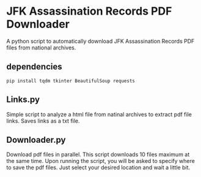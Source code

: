 # JFK Assassination Records PDF Downloader

A python script to automatically download JFK Assassination Records PDF files from national archives. 

## dependencies
```
pip install tqdm tkinter BeautifulSoup requests

```

## Links.py
Simple script to analyze a html file from natinal archives to extract pdf file links.
Saves links as a txt file.

## Downloader.py
Download pdf files in parallel. This script downloads 10 files maximum at the same time.
Upon running the script, you will be asked to specify where to save the pdf files. Just select your desired location and wait a little bit.
